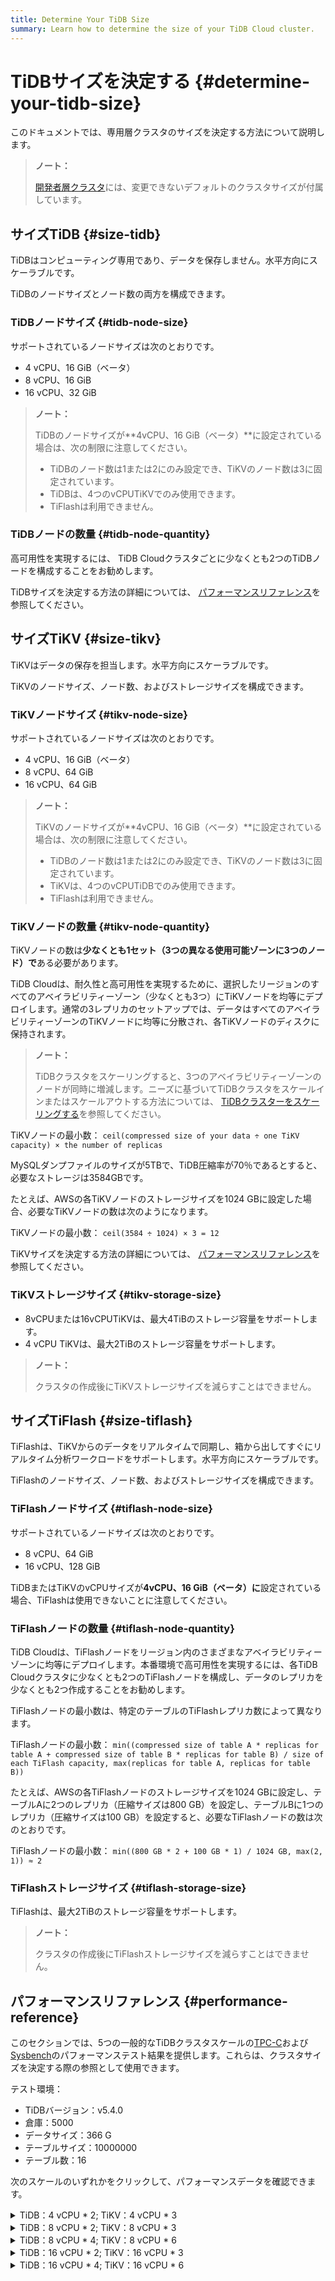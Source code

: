 ```yaml
---
title: Determine Your TiDB Size
summary: Learn how to determine the size of your TiDB Cloud cluster.
---
```


# TiDBサイズを決定する {#determine-your-tidb-size}

このドキュメントでは、専用層クラスタのサイズを決定する方法について説明します。

> **ノート：**
>
> [開発者層クラスタ](/tidb-cloud/select-cluster-tier.md#developer-tier)には、変更できないデフォルトのクラスタサイズが付属しています。

## サイズTiDB {#size-tidb}

TiDBはコンピューティング専用であり、データを保存しません。水平方向にスケーラブルです。

TiDBのノードサイズとノード数の両方を構成できます。

### TiDBノードサイズ {#tidb-node-size}

サポートされているノードサイズは次のとおりです。

-   4 vCPU、16 GiB（ベータ）
-   8 vCPU、16 GiB
-   16 vCPU、32 GiB

> **ノート：**
>
> TiDBのノードサイズが**4vCPU、16 GiB（ベータ）**に設定されている場合は、次の制限に注意してください。
>
> -   TiDBのノード数は1または2にのみ設定でき、TiKVのノード数は3に固定されています。
> -   TiDBは、4つのvCPUTiKVでのみ使用できます。
> -   TiFlashは利用できません。

### TiDBノードの数量 {#tidb-node-quantity}

高可用性を実現するには、 TiDB Cloudクラスタごとに少なくとも2つのTiDBノードを構成することをお勧めします。

TiDBサイズを決定する方法の詳細については、 [パフォーマンスリファレンス](#performance-reference)を参照してください。

## サイズTiKV {#size-tikv}

TiKVはデータの保存を担当します。水平方向にスケーラブルです。

TiKVのノードサイズ、ノード数、およびストレージサイズを構成できます。

### TiKVノードサイズ {#tikv-node-size}

サポートされているノードサイズは次のとおりです。

-   4 vCPU、16 GiB（ベータ）
-   8 vCPU、64 GiB
-   16 vCPU、64 GiB

> **ノート：**
>
> TiKVのノードサイズが**4vCPU、16 GiB（ベータ）**に設定されている場合は、次の制限に注意してください。
>
> -   TiDBのノード数は1または2にのみ設定でき、TiKVのノード数は3に固定されています。
> -   TiKVは、4つのvCPUTiDBでのみ使用できます。
> -   TiFlashは利用できません。

### TiKVノードの数量 {#tikv-node-quantity}

TiKVノードの数は**少なくとも1セット（3つの異なる使用可能ゾーンに3つのノード）で**ある必要があります。

TiDB Cloudは、耐久性と高可用性を実現するために、選択したリージョンのすべてのアベイラビリティーゾーン（少なくとも3つ）にTiKVノードを均等にデプロイします。通常の3レプリカのセットアップでは、データはすべてのアベイラビリティーゾーンのTiKVノードに均等に分散され、各TiKVノードのディスクに保持されます。

> **ノート：**
>
> TiDBクラスタをスケーリングすると、3つのアベイラビリティーゾーンのノードが同時に増減します。ニーズに基づいてTiDBクラスタをスケールインまたはスケールアウトする方法については、 [TiDBクラスターをスケーリングする](/tidb-cloud/scale-tidb-cluster.md)を参照してください。

TiKVノードの最小数： `ceil(compressed size of your data ÷ one TiKV capacity) × the number of replicas`

MySQLダンプファイルのサイズが5TBで、TiDB圧縮率が70％であるとすると、必要なストレージは3584GBです。

たとえば、AWSの各TiKVノードのストレージサイズを1024 GBに設定した場合、必要なTiKVノードの数は次のようになります。

TiKVノードの最小数： `ceil(3584 ÷ 1024) × 3 = 12`

TiKVサイズを決定する方法の詳細については、 [パフォーマンスリファレンス](#performance-reference)を参照してください。

### TiKVストレージサイズ {#tikv-storage-size}

-   8vCPUまたは16vCPUTiKVは、最大4TiBのストレージ容量をサポートします。
-   4 vCPU TiKVは、最大2TiBのストレージ容量をサポートします。

> **ノート：**
>
> クラスタの作成後にTiKVストレージサイズを減らすことはできません。

## サイズTiFlash {#size-tiflash}

TiFlashは、TiKVからのデータをリアルタイムで同期し、箱から出してすぐにリアルタイム分析ワークロードをサポートします。水平方向にスケーラブルです。

TiFlashのノードサイズ、ノード数、およびストレージサイズを構成できます。

### TiFlashノードサイズ {#tiflash-node-size}

サポートされているノードサイズは次のとおりです。

-   8 vCPU、64 GiB
-   16 vCPU、128 GiB

TiDBまたはTiKVのvCPUサイズが**4vCPU、16 GiB（ベータ）に**設定されている場合、TiFlashは使用できないことに注意してください。

### TiFlashノードの数量 {#tiflash-node-quantity}

TiDB Cloudは、TiFlashノードをリージョン内のさまざまなアベイラビリティーゾーンに均等にデプロイします。本番環境で高可用性を実現するには、各TiDB Cloudクラスタに少なくとも2つのTiFlashノードを構成し、データのレプリカを少なくとも2つ作成することをお勧めします。

TiFlashノードの最小数は、特定のテーブルのTiFlashレプリカ数によって異なります。

TiFlashノードの最小数： `min((compressed size of table A * replicas for table A + compressed size of table B * replicas for table B) / size of each TiFlash capacity, max(replicas for table A, replicas for table B))`

たとえば、AWSの各TiFlashノードのストレージサイズを1024 GBに設定し、テーブルAに2つのレプリカ（圧縮サイズは800 GB）を設定し、テーブルBに1つのレプリカ（圧縮サイズは100 GB）を設定すると、必要なTiFlashノードの数は次のとおりです。

TiFlashノードの最小数： `min((800 GB * 2 + 100 GB * 1) / 1024 GB, max(2, 1)) ≈ 2`

### TiFlashストレージサイズ {#tiflash-storage-size}

TiFlashは、最大2TiBのストレージ容量をサポートします。

> **ノート：**
>
> クラスタの作成後にTiFlashストレージサイズを減らすことはできません。

## パフォーマンスリファレンス {#performance-reference}

このセクションでは、5つの一般的なTiDBクラスタスケールの[TPC-C](https://www.tpc.org/tpcc/)および[Sysbench](https://github.com/akopytov/sysbench)のパフォーマンステスト結果を提供します。これらは、クラスタサイズを決定する際の参照として使用できます。

テスト環境：

-   TiDBバージョン：v5.4.0
-   倉庫：5000
-   データサイズ：366 G
-   テーブルサイズ：10000000
-   テーブル数：16

次のスケールのいずれかをクリックして、パフォーマンスデータを確認できます。

<details><summary>TiDB：4 vCPU * 2; TiKV：4 vCPU * 3</summary>

-   低遅延で最適なパフォーマンス

    TPC-Cのパフォーマンス：

    | トランザクションモデル | スレッド | tpmC   | QPS    | レイテンシー（ミリ秒） |
    | ----------- | ---- | ------ | ------ | ----------- |
    | TPCC        | 300  | 14,532 | 13,137 | 608         |

    Sysbench OLTPのパフォーマンス：

    | トランザクションモデル | スレッド | TPS    | QPS    | レイテンシー（ミリ秒） |
    | ----------- | ---- | ------ | ------ | ----------- |
    | 入れる         | 300  | 8,848  | 8,848  | 36          |
    | ポイントセレクト    | 600  | 46,224 | 46,224 | 13          |
    | 読み書き        | 150  | 719    | 14,385 | 209         |
    | インデックスの更新   | 150  | 4,346  | 4,346  | 35          |
    | 非インデックスを更新  | 600  | 13,603 | 13,603 | 44          |

-   最大TPSおよびQPS

    TPC-Cのパフォーマンス：

    | トランザクションモデル | スレッド  | tpmC   | QPS    | レイテンシー（ミリ秒） |
    | ----------- | ----- | ------ | ------ | ----------- |
    | TPCC        | 1,200 | 15,208 | 13,748 | 2,321       |

    Sysbench OLTPのパフォーマンス：

    | トランザクションモデル | スレッド  | TPS    | QPS    | レイテンシー（ミリ秒） |
    | ----------- | ----- | ------ | ------ | ----------- |
    | 入れる         | 1,500 | 11,601 | 11,601 | 129         |
    | ポイントセレクト    | 600   | 46,224 | 46,224 | 13          |
    | 読み書き        | 150   | 14,385 | 719    | 209         |
    | インデックスの更新   | 1,200 | 6,526  | 6,526  | 184         |
    | 非インデックスを更新  | 1,500 | 14,351 | 14,351 | 105         |

</details>

<details><summary>TiDB：8 vCPU * 2; TiKV：8 vCPU * 3</summary>

-   低遅延で最適なパフォーマンス

    TPC-Cのパフォーマンス：

    | トランザクションモデル | スレッド | tpmC   | QPS    | レイテンシー（ミリ秒） |
    | ----------- | ---- | ------ | ------ | ----------- |
    | TPCC        | 600  | 32,266 | 29,168 | 548         |

    Sysbench OLTPのパフォーマンス：

    | トランザクションモデル | スレッド  | TPS    | QPS    | レイテンシー（ミリ秒） |
    | ----------- | ----- | ------ | ------ | ----------- |
    | 入れる         | 600   | 17,831 | 17,831 | 34          |
    | ポイントセレクト    | 600   | 93,287 | 93,287 | 6           |
    | 読み書き        | 300   | 29,729 | 1,486  | 202         |
    | インデックスの更新   | 300   | 9,415  | 9,415  | 32          |
    | 非インデックスを更新  | 1,200 | 31,092 | 31,092 | 39          |

-   最大TPSおよびQPS

    TPC-Cのパフォーマンス：

    | トランザクションモデル | スレッド  | tpmC   | QPS    | レイテンシー（ミリ秒） |
    | ----------- | ----- | ------ | ------ | ----------- |
    | TPCC        | 1,200 | 33,394 | 30,188 | 1,048       |

    Sysbench OLTPのパフォーマンス：

    | トランザクションモデル | スレッド  | TPS    | QPS    | レイテンシー（ミリ秒） |
    | ----------- | ----- | ------ | ------ | ----------- |
    | 入れる         | 2,000 | 23,633 | 23,633 | 84          |
    | ポイントセレクト    | 600   | 93,287 | 93,287 | 6           |
    | 読み書き        | 600   | 30,464 | 1,523  | 394         |
    | インデックスの更新   | 2,000 | 15,146 | 15,146 | 132         |
    | 非インデックスを更新  | 2,000 | 34,505 | 34,505 | 58          |

</details>

<details><summary>TiDB：8 vCPU * 4; TiKV：8 vCPU * 6</summary>

-   低遅延で最適なパフォーマンス

    TPC-Cのパフォーマンス：

    | トランザクションモデル | スレッド  | tpmC   | QPS    | レイテンシー（ミリ秒） |
    | ----------- | ----- | ------ | ------ | ----------- |
    | TPCC        | 1,200 | 62,918 | 56,878 | 310         |

    Sysbench OLTPのパフォーマンス：

    | トランザクションモデル | スレッド  | TPS     | QPS     | レイテンシー（ミリ秒） |
    | ----------- | ----- | ------- | ------- | ----------- |
    | 入れる         | 1,200 | 33,892  | 33,892  | 23          |
    | ポイントセレクト    | 1,200 | 185,574 | 181,255 | 4           |
    | 読み書き        | 600   | 59,160  | 2,958   | 127         |
    | インデックスの更新   | 600   | 18,735  | 18,735  | 21          |
    | 非インデックスを更新  | 2,400 | 60,629  | 60,629  | 23          |

-   最大TPSおよびQPS

    TPC-Cのパフォーマンス：

    | トランザクションモデル | スレッド  | tpmC   | QPS    | レイテンシー（ミリ秒） |
    | ----------- | ----- | ------ | ------ | ----------- |
    | TPCC        | 2,400 | 65,452 | 59,169 | 570         |

    Sysbench OLTPのパフォーマンス：

    | トランザクションモデル | スレッド  | TPS     | QPS     | レイテンシー（ミリ秒） |
    | ----------- | ----- | ------- | ------- | ----------- |
    | 入れる         | 4,000 | 47,029  | 47,029  | 43          |
    | ポイントセレクト    | 1,200 | 185,574 | 181,255 | 4           |
    | 読み書き        | 1,200 | 60,624  | 3,030   | 197         |
    | インデックスの更新   | 4,000 | 30,140  | 30,140  | 67          |
    | 非インデックスを更新  | 4,000 | 68,664  | 68,664  | 29          |

</details>

<details><summary>TiDB：16 vCPU * 2; TiKV：16 vCPU * 3</summary>

-   低遅延で最適なパフォーマンス

    TPC-Cのパフォーマンス：

    | トランザクションモデル | スレッド  | tpmC   | QPS    | レイテンシー（ミリ秒） |
    | ----------- | ----- | ------ | ------ | ----------- |
    | TPCC        | 1,200 | 67,941 | 61,419 | 540         |

    Sysbench OLTPのパフォーマンス：

    | トランザクションモデル | スレッド  | TPS     | QPS     | レイテンシー（ミリ秒） |
    | ----------- | ----- | ------- | ------- | ----------- |
    | 入れる         | 1,200 | 35,096  | 35,096  | 34          |
    | ポイントセレクト    | 1,200 | 228,600 | 228,600 | 5           |
    | 読み書き        | 600   | 73,150  | 3,658   | 164         |
    | インデックスの更新   | 600   | 18,886  | 18,886  | 32          |
    | 非インデックスを更新  | 2,000 | 63,837  | 63,837  | 31          |

-   最大TPSおよびQPS

    TPC-Cのパフォーマンス：

    | トランザクションモデル | スレッド  | tpmC   | QPS    | レイテンシー（ミリ秒） |
    | ----------- | ----- | ------ | ------ | ----------- |
    | TPCC        | 1,200 | 67,941 | 61,419 | 540         |

    Sysbench OLTPのパフォーマンス：

    | トランザクションモデル | スレッド  | TPS     | QPS     | レイテンシー（ミリ秒） |
    | ----------- | ----- | ------- | ------- | ----------- |
    | 入れる         | 2,000 | 43,338  | 43,338  | 46          |
    | ポイントセレクト    | 1,200 | 228,600 | 228,600 | 5           |
    | 読み書き        | 1,200 | 73,631  | 3,682   | 326         |
    | インデックスの更新   | 3,000 | 29,576  | 29,576  | 101         |
    | 非インデックスを更新  | 3,000 | 64,624  | 64,624  | 46          |

</details>

<details><summary>TiDB：16 vCPU * 4; TiKV：16 vCPU * 6</summary>

-   低遅延で最適なパフォーマンス

    TPC-Cのパフォーマンス：

    | トランザクションモデル | スレッド  | tpmC    | QPS     | レイテンシー（ミリ秒） |
    | ----------- | ----- | ------- | ------- | ----------- |
    | TPCC        | 2,400 | 133,164 | 120,380 | 305         |

    Sysbench OLTPのパフォーマンス：

    | トランザクションモデル | スレッド  | TPS     | QPS     | レイテンシー（ミリ秒） |
    | ----------- | ----- | ------- | ------- | ----------- |
    | 入れる         | 2,400 | 69,139  | 69,139  | 22          |
    | ポイントセレクト    | 2,400 | 448,056 | 448,056 | 4           |
    | 読み書き        | 1,200 | 145,568 | 7,310   | 97          |
    | インデックスの更新   | 1,200 | 36,638  | 36,638  | 20          |
    | 非インデックスを更新  | 4,000 | 125,129 | 125,129 | 17          |

-   最大TPSおよびQPS

    TPC-Cのパフォーマンス：

    | トランザクションモデル | スレッド  | tpmC    | QPS     | レイテンシー（ミリ秒） |
    | ----------- | ----- | ------- | ------- | ----------- |
    | TPCC        | 2,400 | 133,164 | 120,380 | 305         |

    Sysbench OLTPのパフォーマンス：

    | トランザクションモデル | スレッド  | TPS     | QPS     | レイテンシー（ミリ秒） |
    | ----------- | ----- | ------- | ------- | ----------- |
    | 入れる         | 4,000 | 86,242  | 86,242  | 25          |
    | ポイントセレクト    | 2,400 | 448,056 | 448,056 | 4           |
    | 読み書き        | 2,400 | 146,526 | 7,326   | 172         |
    | インデックスの更新   | 6,000 | 58,856  | 58,856  | 51          |
    | 非インデックスを更新  | 6,000 | 128,601 | 128,601 | 24          |

</details>
